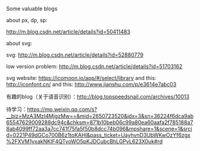 Some valuable blogs

about px, dp, sp:

http://m.blog.csdn.net/article/details?id=50411483

about svg:

svg: http://m.blog.csdn.net/article/details?id=52880779

low version problem: http://m.blog.csdn.net/article/details?id=51703162

svg website: https://icomoon.io/app/#/select/library
and this: http://iconfont.cn/
and this: http://www.jianshu.com/p/e3614e7abc03

有趣的blog（关于语音识别）：http://blog.topspeedsnail.com/archives/10013

待学习：https://mp.weixin.qq.com/s?__biz=MzA3MzI4MjgzMw==&mid=2650723520&idx=3&sn=36224f6dca9ab65547629009288dc94c&chksm=871b10beb06c99a80ea60aafa2f785188a78ab4099ff72aa3a7cc741f75fa5f50b8dcc74b096&mpshare=1&scene=1&srcid=0221P49dGCo700B6z1toKAHl&pass_ticket=UayhvnD3UbWKwOzYf6zgx%2FXVM1yxakNKIF4QTyoWO5pKJDCubcBhLGPvL623X0uk#rd
